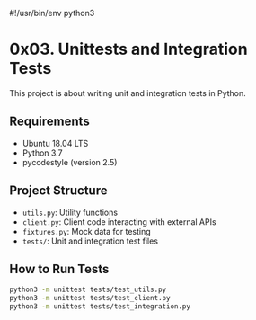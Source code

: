 #!/usr/bin/env python3

# 0x03. Unittests and Integration Tests

This project is about writing unit and integration tests in Python.

## Requirements

- Ubuntu 18.04 LTS
- Python 3.7
- pycodestyle (version 2.5)

## Project Structure

- `utils.py`: Utility functions
- `client.py`: Client code interacting with external APIs
- `fixtures.py`: Mock data for testing
- `tests/`: Unit and integration test files

## How to Run Tests

```bash
python3 -m unittest tests/test_utils.py
python3 -m unittest tests/test_client.py
python3 -m unittest tests/test_integration.py

